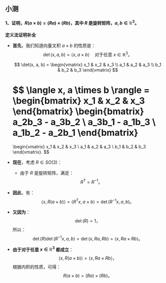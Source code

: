 ## 小测

####  1、证明，$R(a \times b) = (Ra) \times (Rb)$，其中 $R$ 是旋转矩阵，$a, b \in \mathbb{R}^3$。

**定义法证明补全**

- **首先**，我们知道向量叉积 $a \times b$ 的性质是：
  $$
  \det(x, a, b) = \langle x, a \times b \rangle \quad \text{对于任意 } x \in \mathbb{R}^3。
  $$

  $$
  \det(x, a, b) =
  \begin{vmatrix}
  x_1 & x_2 & x_3 \\
  a_1 & a_2 & a_3 \\
  b_1 & b_2 & b_3
  \end{vmatrix}
  $$
  
  $$
  \langle x, a \times b \rangle =
  \begin{bmatrix} x_1 & x_2 & x_3 \end{bmatrix}
  \begin{bmatrix} a_2b_3 - a_3b_2 \\ a_3b_1 - a_1b_3 \\ a_1b_2 - a_2b_1 \end{bmatrix}
  =
  \begin{vmatrix}
  x_1 & x_2 & x_3 \\
  a_1 & a_2 & a_3 \\
  b_1 & b_2 & b_3
  \end{vmatrix}.
  $$
  
  
  
- **现在**，考虑 $R \in SO(3)$：
  
  - 由于 $R$ 是旋转矩阵，满足：
    $$
    R^T = R^{-1}。
    $$
  
- **因此**，有：
  $$
  \langle x, R(a \times b) \rangle = \langle R^T x, a \times b \rangle = \det(R^{-1}x, a, b)。
  $$

- **又因为**：
  $$
  \det(R) = 1，
  $$
  所以：
  $$
  \det(R)\det(R^{-1}x, a, b) = \det(x, Ra, Rb) = \langle x, Ra \times Rb \rangle。
  $$

- **由于对于任意 $x \in \mathbb{R}^3$ 都成立**：
  $$
  \langle x, R(a \times b) \rangle = \langle x, Ra \times Rb \rangle，
  $$
  根据内积的性质，可得：
  $$
  R(a \times b) = (Ra) \times (Rb)。
  $$

